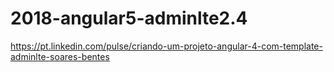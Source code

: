 # 2018-angular5-adminlte2.4


https://pt.linkedin.com/pulse/criando-um-projeto-angular-4-com-template-adminlte-soares-bentes